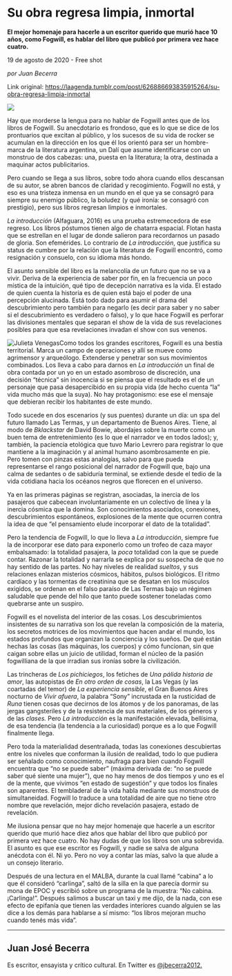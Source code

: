 # Su obra regresa limpia, inmortal

**El mejor homenaje para hacerle a un escritor querido que murió hace 10 años, como Fogwill, es hablar del libro que publicó por primera vez hace cuatro.**

19 de agosto de 2020 - Free shot

_por Juan Becerra_

Link original: https://laagenda.tumblr.com/post/626886693835915264/su-obra-regresa-limpia-inmortal

![](https://64.media.tumblr.com/8ad402c45d248b9d44520651916a4be5/8ec336685a2711fe-0c/s500x750/788a5eb56176525a09d0804456e74cb1c4d6c1e2.jpg)

Hay que morderse la lengua para no hablar de Fogwill antes que de los libros de Fogwill. Su anecdotario es frondoso, que es lo que se dice de los prontuarios que excitan al público, y los sucesos de su vida de rocker se acumulan en la dirección en los que él los orientó para ser un hombre-marca de la literatura argentina, un Dalí que asume identificarse con un monstruo de dos cabezas: una, puesta en la literatura; la otra, destinada a maquinar actos publicitarios.   

Pero cuando se llega a sus libros, sobre todo ahora cuando ellos descansan de su autor, se abren bancos de claridad y recogimiento. Fogwill no está, y eso es una tristeza inmensa en un mundo en el que ya se consagró para siempre su enemigo público, la boludez (y qué ironía: se consagró con prestigio), pero sus libros regresan limpios e inmortales.

*La introducción* (Alfaguara, 2016) es una prueba estremecedora de ese regreso. Los libros póstumos tienen algo de chatarra espacial. Flotan hasta que se estrellan en el lugar de donde salieron para recordarnos un pasado de gloria. Son efemérides. Lo contrario de *La introducción*, que justifica su status de cumbre por la relación que la literatura de Fogwill encontró, como resignación y consuelo, con su idioma más hondo. 

El asunto sensible del libro es la melancolía de un futuro que no se va a vivir. Deriva de la experiencia de saber por fin, en la frecuencia un poco mística de la intuición, qué tipo de decepción narrativa es la vida. El estado de quien cuenta la historia es de quien está bajo el poder de una percepción alucinada. Está todo dado para asumir el drama del descubrimiento pero también para negarlo (es decir para saber y no saber si el descubrimiento es verdadero o falso), y lo que hace Fogwill es perforar las divisiones mentales que separan el show de la vida de sus revelaciones posibles para que esa revelaciones invadan el show con sus venenos. 

![Julieta Venegas](https://64.media.tumblr.com/0dae701377543e179c6ddb3befc8d7ca/8ec336685a2711fe-1a/s250x400/04184606d3115919a053dcd12557181b7916a9db.jpg)Como todos los grandes escritores, Fogwill es una bestia territorial. Marca un campo de operaciones y allí se mueve como agrimensor y arqueólogo. Extenderse y penetrar son sus movimientos combinados. Los lleva a cabo para darnos en *La introducción* un final de obra contada por un yo en un estado asombroso de discreción, una decisión “técnica” sin inocencia si se piensa que el resultado es el de un personaje que pasa desapercibido en su propia vida (de hecho cuenta “la” vida mucho más que la suya). No hay protagonismo: ese ese el mensaje que debieran recibir los habitantes de este mundo.  

Todo sucede en dos escenarios (y sus puentes) durante un día: un spa del futuro llamado Las Termas, y un departamento de Buenos  Aires. Tiene, al modo de *Bklackstar* de David Bowie, abordajes sobre la muerte como un buen tema de entretenimiento (es lo que el narrador ve en todos lados); y, también, la paciencia  etológica que tuvo Mario Levrero para registrar lo que mantiene a la imaginación y al animal humano asombrosamente en pie. Pero tomen con pinzas estas analogías, salvo para que pueda representarse el rango posicional del narrador de Fogwill que, bajo una calma de sedantes o de sabiduría terminal, se extiende desde el tedio de la vida cotidiana hacia los océanos negros que florecen en el universo. 

Ya en las primeras páginas se registran, asociadas, la inercia de los pasajeros que cabecean involuntariamente en un colectivo de línea y la inercia cósmica que la domina. Son conocimientos asociados, conexiones, descubrimientos espontáneos, explosiones de la mente que ocurren contra la idea de que “el pensamiento elude incorporar el dato de la totalidad”. 

Pero la tendencia de Fogwill, lo que lo lleva a *La introducción*, siempre fue la de incorporar ese dato para exponerlo como un trofeo de caza mayor embalsamado: la totalidad pasajera, la *poca* totalidad con la que se puede contar. Razonar la totalidad y narrarla se explica por su sospecha de que no hay sentido de las partes. No hay niveles de realidad *sueltos*, y sus relaciones enlazan misterios cósmicos, hábitos, pulsos biológicos. El ritmo cardíaco y las tormentas de creatinina que se desatan en los músculos exigidos, se ordenan en el falso paraíso de Las Termas bajo un régimen saludable que pende del hilo que tanto puede sostener toneladas como quebrarse ante un suspiro. 

Fogwill es el novelista del interior de las cosas. Los descubrimientos insistentes de su narrativa son los que revelan la composición de la materia, los secretos motrices de los movimientos que hacen andar el mundo, los estados profundos que organizan la conciencia y los sueños. De qué están hechas las cosas (las máquinas, los cuerpos) y cómo funcionan, sin que caigan sobre ellas un juicio de utilidad, forman el núcleo de la pasión fogwilliana de la que irradian sus ironías sobre la civilización. 

Las trincheras de *Los pichiciegos*, los fetiches de *Una pálida historia de amor*, las autopistas de *En otro orden de cosas*, la Las Vegas (y las coartadas del temor) de *La experiencia sensible*, el Gran Buenos Aires nocturno de *Vivir afuera*, la palabra “Sony” incrustada en la rusticidad de *Runa* tienen cosas que decirnos de los átomos y de los panoramas, de las jergas gangsteriles y de la resistencia de sus materiales, de los géneros y de las *clases.* Pero *La introducción* es la manifestación elevada, bellísima, de esa tendencia (la tendencia a la curiosidad) porque es a lo que Fogwill finalmente llega.

Pero toda la materialidad desentrañada, todas las conexiones descubiertas entre los niveles que conforman la ilusión de realidad, todo lo que pudiera ser señalado como conocimiento, naufraga para bien cuando Fogwill encuentra que “no se puede saber” (máxima derivada de: “no se puede saber qué siente una mujer”), que no hay menos de dos tiempos y uno es el de la mente, que vivimos “en estado de sugestión” y que todos los finales son aparentes. El tembladeral de la vida habla mediante sus monstruos de simultaneidad. Fogwill lo traduce a una totalidad de aire que no tiene otro nombre que revelación, mejor dicho revelación pasajera, estado de revelación. 

Me ilusiona pensar que no hay mejor homenaje que hacerle a un escritor querido que murió hace diez años que hablar del libro que publicó por primera vez hace cuatro. No hay dudas de que los libros son una sobrevida. El asunto es que ese escritor es Fogwill, y nadie se salva de alguna anécdota con él. Ni yo. Pero no voy a contar las mías, salvo la que alude a un consejo literario. 

Después de una lectura en el MALBA, durante la cual llamé “cabina” a lo que él consideró “carlinga”, saltó de la silla en la que parecía dormir su mona de EPOC y escribió sobre un programa de la muestra: “No cabina. ¡Carlinga!”. Después salimos a buscar un taxi y me dijo, de la nada, con ese efecto de epifanía que tienen las verdades interiores cuando alguien se las dice a los demás para hablarse a sí mismo: “los libros mejoran mucho cuando tenés más vida”.         



---

 Juan José Becerra
------------------

 Es escritor, ensayista y crítico cultural. En Twitter es  [@jbecerra2012.](https://twitter.com/jbecerra2012) 

